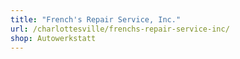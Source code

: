 ```yaml
---
title: "French's Repair Service, Inc."
url: /charlottesville/frenchs-repair-service-inc/
shop: Autowerkstatt
---
```

